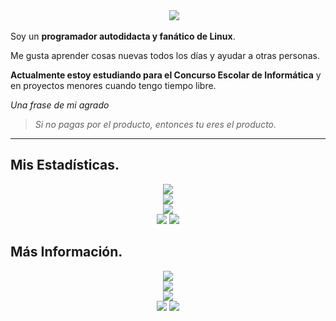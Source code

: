 <div align="center">  
    <img src="https://readme-typing-svg.herokuapp.com?font=Fira+Code&weight=500&size=40&pause=1000&color=00A6ED&center=true&vCenter=true&width=560&height=70&lines=Hello%21+I%27m+Astro☄%21+%F0%9F%91%8B">  
</div>

Soy un **programador autodidacta y fanático de Linux**.

Me gusta aprender cosas nuevas todos los días y ayudar a otras personas.

**Actualmente estoy estudiando para el Concurso Escolar de Informática** y en proyectos menores cuando tengo tiempo libre.


*Una frase de mi agrado*
> *Si no pagas por el producto, entonces tu eres el producto.*
___
## Mis Estadísticas.
<div align="center">  
    <img src="http://github-profile-summary-cards.vercel.app/api/cards/profile-details?username=AstroDev07&theme=github_dark" />  
  </div>


<div align="center">  
    <img src="https://github-readme-stats.vercel.app/api/top-langs/?username=AstroDev07&langs_count=5&theme=github_dark&hide=html,java">  
  </div>


<div align="center">  
    <img src="https://github-readme-streak-stats.herokuapp.com?user=AstroDev07&theme=github_dark&hide_border=true" />  
  </div>

<div align="center">  
    <img src="http://github-profile-summary-cards.vercel.app/api/cards/repos-per-language?username=AstroDev07&theme=github_dark" />  
    <img src="http://github-profile-summary-cards.vercel.app/api/cards/most-commit-language?username=AstroDev07&theme=github_dark" />  
  </div>

## Más Información. 

<div align="center">  
    <img src="https://img.shields.io/badge/Tech Stack:-blue" />  
  </div>

<div align="center">  
    <img src="https://skillicons.dev/icons?i=c,cpp,js,html,css,php,express,nodejs,github,bash,linux,git&perline=4" />  
  </div>  

<div align="center">  
    <img src="https://img.shields.io/badge/Follow Me:-blue" />  
  </div>

<div align="center">
<a href="https://dev.to/astrodev07"><img src="https://skillicons.dev/icons?i=devto" /></a>
<a href="https://x.com/astrodev07?t=8v-f2X0NVRwTLCWSPLkzWQ&s=09"><img src="https://skillicons.dev/icons?i=twitter"/>
</div>
